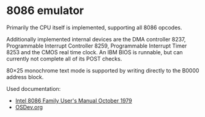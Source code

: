 # 8086 emulator

Primarily the CPU itself is implemented, supporting all 8086 opcodes.

Additionally implemented internal devices are the DMA controller 8237, Programmable Interrupt Controller 8259, Programmable Interrupt Timer 8253 and the CMOS real time clock. An IBM BIOS is runnable, but can currently not complete all of its POST checks.

80×25 monochrome text mode is supported by writing directly to the B0000 address block.

Used documentation:
- [Intel 8086 Family User's Manual October 1979](https://edge.edx.org/c4x/BITSPilani/EEE231/asset/8086_family_Users_Manual_1_.pdf)
- [OSDev.org](https://wiki.osdev.org/Main_Page)
